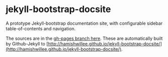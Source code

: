 jekyll-bootstrap-docsite
========================

A prototype Jekyll-bootstrap documentation site, with configurable sidebar table-of-contents and navigation. 

The sources are in the [gh-pages branch here](https://github.com/hamishwillee/jekyll-bootstrap-docsite/tree/gh-pages). These are automatically built by Github-Jekyll to [http://hamishwillee.github.io/jekyll-bootstrap-docsite/](http://hamishwillee.github.io/jekyll-bootstrap-docsite/).
